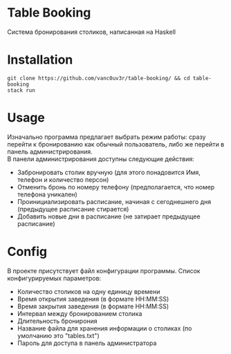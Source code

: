 # Table Booking
Система бронирования столиков, написанная на Haskell

# Installation

```
git clone https://github.com/vanc0uv3r/table-booking/ && cd table-booking
stack run
```

# Usage
Изначально программа предлагает выбрать режим работы: сразу перейти к бронированию как обычный пользователь, либо же перейти в панель администрирования.    
В панели администрирования доступны следующие действия:
- Забронировать столик вручную (для этого понадовится Имя, телефон и количество персон)
- Отменить бронь по номеру телефону (предполагается, что номер телефона уникален)
- Проинициализировать расписание, начиная с сегоднешнего дня (предыдущее расписание стирается)
- Добавить новые дни в расписание (не затирает предыдущее расписание)

# Config
В проекте присутствует файл конфигурации программы. Список конфигурируемых параметров:
- Количество столиков на одну единицу времени
- Время открытия заведения (в формате HH:MM:SS)
- Время закрытия заведения (в формате HH:MM:SS)
- Интервал между бронированием столика
- Длительность бронирония
- Название файла для хранения информации о столиках (по умолчанию это "tables.txt")
- Пароль для доступа в панель администратора
